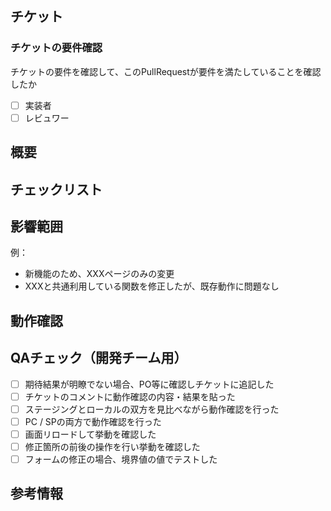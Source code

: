 ## チケット
<!-- JIRAのチケットのURL -->

### チケットの要件確認
チケットの要件を確認して、このPullRequestが要件を満たしていることを確認したか
- [ ] 実装者
- [ ] レビュワー

## 概要
<!-- やったことの概要を書く -->

## チェックリスト
<!-- 
フロントエンド用
- [ ] テキスト等の横幅が上限に達したときのUIを考慮したか？
- [ ] 要素・値がないときのUIを考慮したか？
- [ ] 要素の高さや横幅を固定値指定していないか？
- [ ] Figmaと実装したコンポーネントのUI差分を可視化してくれるChrome拡張で確認したか？
- [ ] 境界値のある処理はパターンごとにテストを書いたか？
- [ ] autifyのtestIdは考慮したか？
-->

<!-- 
BFF用
- [ ] バックエンドへのRequestのconverterテストは書いたか？
- [ ] フロントへのResponseのconverterテストは書いたか？
- [ ] 共通化しているエラーハンドリング以外に、個別で対応が必要なエラーケースを考慮したか？
-->

<!-- 
バックエンド用
- [ ] 異常系のテストを書いたか？
- [ ] 境界値のある処理はパターンごとにテストを書いたか？
- [ ] EvansでRequestして動作確認を行ったか？
-->

## 影響範囲
<!-- 他の機能の予期しない変更を防ぐため、実装の影響範囲を書く -->
例：
- 新機能のため、XXXページのみの変更
- XXXと共通利用している関数を修正したが、既存動作に問題なし

## 動作確認
<!-- どのように動作検証をしたか、動作確認したスクリーンショット等があればはる -->

## QAチェック（開発チーム用）

- [ ] 期待結果が明瞭でない場合、PO等に確認しチケットに追記した
- [ ] チケットのコメントに動作確認の内容・結果を貼った
- [ ] ステージングとローカルの双方を見比べながら動作確認を行った
- [ ] PC / SPの両方で動作確認を行った
- [ ] 画面リロードして挙動を確認した
- [ ] 修正箇所の前後の操作を行い挙動を確認した
- [ ] フォームの修正の場合、境界値の値でテストした

## 参考情報
<!-- その他参考情報があれば -->

